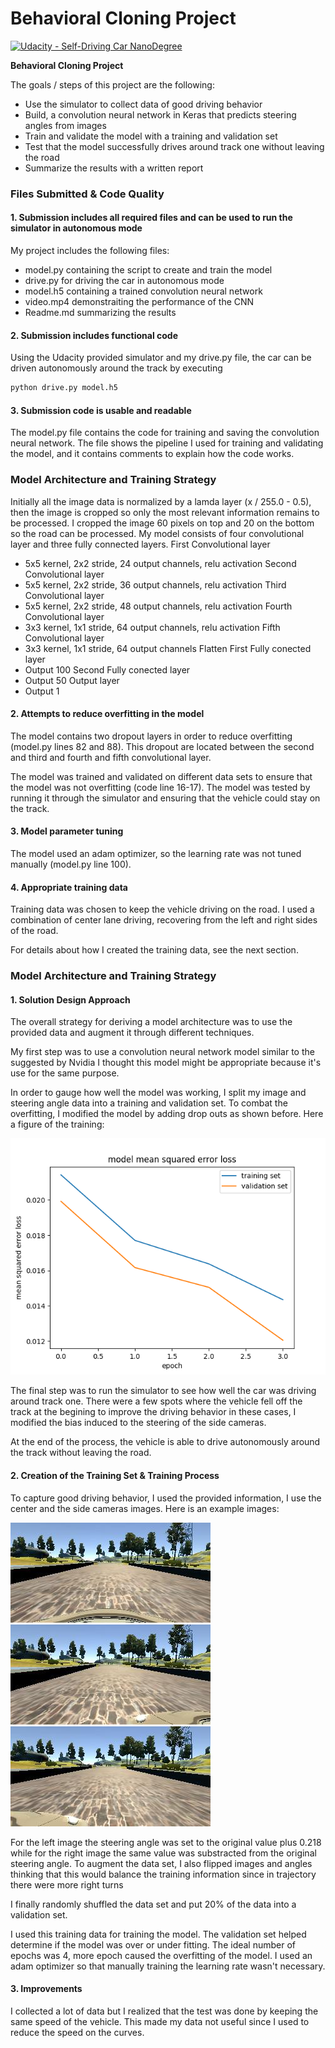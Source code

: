 
# Behavioral Cloning Project

[![Udacity - Self-Driving Car NanoDegree](https://s3.amazonaws.com/udacity-sdc/github/shield-carnd.svg)](http://www.udacity.com/drive)


**Behavioral Cloning Project**

The goals / steps of this project are the following:
* Use the simulator to collect data of good driving behavior
* Build, a convolution neural network in Keras that predicts steering angles from images
* Train and validate the model with a training and validation set
* Test that the model successfully drives around track one without leaving the road
* Summarize the results with a written report


[//]: # (Image References)

[image1]: Figure_1.png "train"
[image2]: ./data/IMG/center_2016_12_01_13_30_48_287.jpg "centre"
[image3]: /data/IMG/left_2016_12_01_13_30_48_287.jpg "centre"
[image4]: /data/IMG/right_2016_12_01_13_30_48_287.jpg "centre"


 
### Files Submitted & Code Quality

#### 1. Submission includes all required files and can be used to run the simulator in autonomous mode

My project includes the following files:
* model.py containing the script to create and train the model
* drive.py for driving the car in autonomous mode
* model.h5 containing a trained convolution neural network 
* video.mp4 demonstraiting the performance of the CNN
* Readme.md summarizing the results

#### 2. Submission includes functional code
Using the Udacity provided simulator and my drive.py file, the car can be driven autonomously around the track by executing 
```sh
python drive.py model.h5
```

#### 3. Submission code is usable and readable

The model.py file contains the code for training and saving the convolution neural network. The file shows the pipeline I used for training and validating the model, and it contains comments to explain how the code works.

### Model Architecture and Training Strategy

Initially all the image data is normalized by a lamda layer (x / 255.0 - 0.5), then the image is cropped so only the most relevant information remains to be processed. I cropped the image 60 pixels on top and 20 on the bottom so the road can be processed.
My model consists of four convolutional layer and three fully connected layers. 
First Convolutional layer
* 5x5 kernel, 2x2 stride, 24 output channels, relu activation
Second Convolutional layer
* 5x5 kernel, 2x2 stride, 36 output channels, relu activation
Third Convolutional layer
* 5x5 kernel, 2x2 stride, 48 output channels, relu activation
Fourth Convolutional layer
* 3x3 kernel, 1x1 stride, 64 output channels, relu activation
Fifth Convolutional layer
* 3x3 kernel, 1x1 stride, 64 output channels
Flatten
First Fully conected layer
* Output 100
Second Fully conected layer
* Output 50
Output layer
* Output 1



#### 2. Attempts to reduce overfitting in the model

The model contains two dropout layers in order to reduce overfitting (model.py lines 82 and 88).  This dropout are located between the second and third and fourth and fifth convolutional layer.

The model was trained and validated on different data sets to ensure that the model was not overfitting (code line 16-17). The model was tested by running it through the simulator and ensuring that the vehicle could stay on the track.

#### 3. Model parameter tuning

The model used an adam optimizer, so the learning rate was not tuned manually (model.py line 100).

#### 4. Appropriate training data

Training data was chosen to keep the vehicle driving on the road. I used a combination of center lane driving, recovering from the left and right sides of the road. 

For details about how I created the training data, see the next section. 

### Model Architecture and Training Strategy

#### 1. Solution Design Approach

The overall strategy for deriving a model architecture was to use the provided data and augment it through different techniques. 

My first step was to use a convolution neural network model similar to the suggested by Nvidia I thought this model might be appropriate because it's use for the same purpose. 

In order to gauge how well the model was working, I split my image and steering angle data into a training and validation set. To combat the overfitting, I modified the model by adding drop outs as shown before. Here a figure of the training:

![alt text][image1]

The final step was to run the simulator to see how well the car was driving around track one. There were a few spots where the vehicle fell off the track at the begining to improve the driving behavior in these cases, I modified the bias induced to the steering of the side cameras.

At the end of the process, the vehicle is able to drive autonomously around the track without leaving the road.


#### 2. Creation of the Training Set & Training Process

To capture good driving behavior, I used the provided information, I use the center and the side cameras images. Here is an example images:

![alt text][image2]
![alt text][image3]
![alt text][image4]

For the left image the steering angle was set to the original value plus 0.218 while for the right image the same value was substracted from the original steering angle. 
To augment the data set, I also flipped images and angles thinking that this would balance the training information since in trajectory there were more right turns

I finally randomly shuffled the data set and put 20% of the data into a validation set. 

I used this training data for training the model. The validation set helped determine if the model was over or under fitting. The ideal number of epochs was 4, more epoch caused the overfitting of the model. I used an adam optimizer so that manually training the learning rate wasn't necessary.

#### 3. Improvements
I collected a lot of data but I realized that the test was done by keeping the same speed of the vehicle. This made my data not useful since I used to reduce the speed on the curves. 

